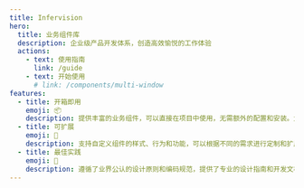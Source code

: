 ```yaml
---
title: Infervision
hero:
  title: 业务组件库
  description: 企业级产品开发体系，创造高效愉悦的工作体验
  actions:
    - text: 使用指南
      link: /guide
    - text: 开始使用
      # link: /components/multi-window
features:
  - title: 开箱即用
    emoji: 📦
    description: 提供丰富的业务组件，可以直接在项目中使用，无需额外的配置和安装。大大提高开发效率，降低学习成本，保证产品的一致性和稳定性。
  - title: 可扩展
    emoji: 🌈
    description: 支持自定义组件的样式、行为和功能，可以根据不同的需求进行定制和扩展。可以满足多样化的产品场景，增强组件的灵活性和适应性，提升开发体验。
  - title: 最佳实践
    emoji: 🚀
    description: 遵循了业界公认的设计原则和编码规范，提供了专业的设计指南和开发文档，帮助使用者正确使用组件。可以保证组件的质量和性能，规范设计研发流程，促进团队协作。
---
```


<!-- doc_static -->
